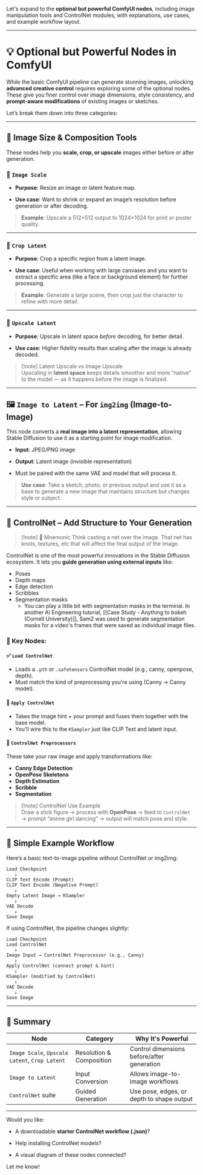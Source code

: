 Let's expand to the **optional but powerful ComfyUI nodes**, including image manipulation tools and ControlNet modules, with explanations, use cases, and example workflow layout.

---

# 💡 Optional but Powerful Nodes in ComfyUI

While the basic ComfyUI pipeline can generate stunning images, unlocking **advanced creative control** requires exploring some of the optional nodes. These give you finer control over image dimensions, style consistency, and **prompt-aware modifications** of existing images or sketches.

Let’s break them down into three categories:

---

## 📐 Image Size & Composition Tools

These nodes help you **scale, crop, or upscale** images either before or after generation.

### 🧩 `Image Scale`

- **Purpose**: Resize an image or latent feature map.
    
- **Use case**: Want to shrink or expand an image’s resolution before generation or after decoding.
    

> **Example**: Upscale a 512×512 output to 1024×1024 for print or poster quality.

---

### 🧩 `Crop Latent`

- **Purpose**: Crop a specific region from a latent image.
    
- **Use case**: Useful when working with large canvases and you want to extract a specific area (like a face or background element) for further processing.
    

> **Example**: Generate a large scene, then crop just the character to refine with more detail.

---

### 🧩 `Upscale Latent`

- **Purpose**: Upscale in latent space _before_ decoding, for better detail.
    
- **Use case**: Higher fidelity results than scaling after the image is already decoded.
    

> [!note] Latent Upscale vs Image Upscale  
> Upscaling in **latent space** keeps details smoother and more "native" to the model — as it happens before the image is finalized.

---

## 🖼️ `Image to Latent` – For `img2img` (Image-to-Image)

This node converts a **real image into a latent representation**, allowing Stable Diffusion to use it as a starting point for image modification.

- **Input**: JPEG/PNG image
    
- **Output**: Latent image (invisible representation)
    
- Must be paired with the same VAE and model that will process it.
    

> **Use case**: Take a sketch, photo, or previous output and use it as a base to generate a new image that maintains structure but changes style or subject.

---

## 🔄 ControlNet – Add Structure to Your Generation

> [!note] 🧠 Mnemonic
> Think casting a net over the image. That net has knots, textures, etc that will affect the final output of the image.
> 

ControlNet is one of the most powerful innovations in the Stable Diffusion ecosystem. It lets you **guide generation using external inputs** like:

- Poses
- Depth maps
- Edge detection
- Scribbles
- Segmentation masks
	- You can play a little bit with segmentation masks in the terminal. In another AI Engineering tutorial, [[Case Study - Anything to bokeh (Cornell University)]], Sam2 was used to generate segmentation masks for a video's frames that were saved as individual image files.

### 🧩 Key Nodes:

#### ✅ `Load ControlNet`

- Loads a `.pth` or `.safetensors` ControlNet model (e.g., canny, openpose, depth).
- Must match the kind of preprocessing you're using (Canny → Canny model).
    
#### 🧠 `Apply ControlNet`

- Takes the image hint + your prompt and fuses them together with the base model.
- You’ll wire this to the `KSampler` just like CLIP Text and latent input.

#### 🧰 `ControlNet Preprocessors`

These take your raw image and apply transformations like:

- **Canny Edge Detection**
- **OpenPose Skeletons**
- **Depth Estimation**
- **Scribble**
- **Segmentation**
    

> [!note] ControlNet Use Example  
> Draw a stick figure → process with **OpenPose** → feed to `ControlNet` → prompt “anime girl dancing” → output will match pose and style.

---

## 🧪 Simple Example Workflow

Here’s a basic text-to-image pipeline without ControlNet or img2img:

```
Load Checkpoint
   ↓
CLIP Text Encode (Prompt)
CLIP Text Encode (Negative Prompt)
   ↓
Empty Latent Image → KSampler
   ↓
VAE Decode
   ↓
Save Image
```

If using ControlNet, the pipeline changes slightly:

```
Load Checkpoint
Load ControlNet
   ↓
Image Input → ControlNet Preprocessor (e.g., Canny)
   ↓
Apply ControlNet (connect prompt & hint)
   ↓
KSampler (modified by ControlNet)
   ↓
VAE Decode
   ↓
Save Image
```

---

## 🧠 Summary

|Node|Category|Why It's Powerful|
|---|---|---|
|`Image Scale`, `Upscale Latent`, `Crop Latent`|Resolution & Composition|Control dimensions before/after generation|
|`Image to Latent`|Input Conversion|Allows image-to-image workflows|
|`ControlNet` suite|Guided Generation|Use pose, edges, or depth to shape output|

---

Would you like:

- A downloadable **starter ControlNet workflow (.json)**?
    
- Help installing ControlNet models?
    
- A visual diagram of these nodes connected?
    

Let me know!